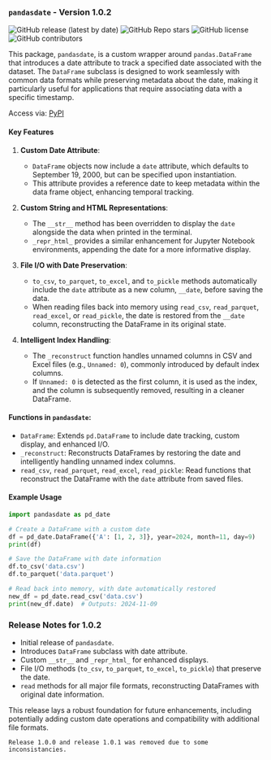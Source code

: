 ### `pandasdate` - Version 1.0.2

![GitHub release (latest by date)](https://img.shields.io/github/v/release/EshanJayasundara/pandasdate)
![GitHub Repo stars](https://img.shields.io/github/stars/EshanJayasundara/pandasdate?style=social)
![GitHub license](https://img.shields.io/github/license/EshanJayasundara/pandasdate)
![GitHub contributors](https://img.shields.io/github/contributors/EshanJayasundara/pandasdate)

This package, `pandasdate`, is a custom wrapper around `pandas.DataFrame` that introduces a date attribute to track a specified date associated with the dataset. The `DataFrame` subclass is designed to work seamlessly with common data formats while preserving metadata about the date, making it particularly useful for applications that require associating data with a specific timestamp.

Access via: [PyPI](https://pypi.org/project/pandasdate/)

#### Key Features

1. **Custom Date Attribute**:

   - `DataFrame` objects now include a `date` attribute, which defaults to September 19, 2000, but can be specified upon instantiation.
   - This attribute provides a reference date to keep metadata within the data frame object, enhancing temporal tracking.

2. **Custom String and HTML Representations**:

   - The `__str__` method has been overridden to display the `date` alongside the data when printed in the terminal.
   - `_repr_html_` provides a similar enhancement for Jupyter Notebook environments, appending the date for a more informative display.

3. **File I/O with Date Preservation**:

   - `to_csv`, `to_parquet`, `to_excel`, and `to_pickle` methods automatically include the `date` attribute as a new column, `__date`, before saving the data.
   - When reading files back into memory using `read_csv`, `read_parquet`, `read_excel`, or `read_pickle`, the date is restored from the `__date` column, reconstructing the DataFrame in its original state.

4. **Intelligent Index Handling**:
   - The `_reconstruct` function handles unnamed columns in CSV and Excel files (e.g., `Unnamed: 0`), commonly introduced by default index columns.
   - If `Unnamed: 0` is detected as the first column, it is used as the index, and the column is subsequently removed, resulting in a cleaner DataFrame.

#### Functions in `pandasdate`:

- `DataFrame`: Extends `pd.DataFrame` to include date tracking, custom display, and enhanced I/O.
- `_reconstruct`: Reconstructs DataFrames by restoring the date and intelligently handling unnamed index columns.
- `read_csv`, `read_parquet`, `read_excel`, `read_pickle`: Read functions that reconstruct the DataFrame with the `date` attribute from saved files.

#### Example Usage

```python
import pandasdate as pd_date

# Create a DataFrame with a custom date
df = pd_date.DataFrame({'A': [1, 2, 3]}, year=2024, month=11, day=9)
print(df)

# Save the DataFrame with date information
df.to_csv('data.csv')
df.to_parquet('data.parquet')

# Read back into memory, with date automatically restored
new_df = pd_date.read_csv('data.csv')
print(new_df.date)  # Outputs: 2024-11-09
```

### Release Notes for 1.0.2

- Initial release of `pandasdate`.
- Introduces `DataFrame` subclass with date attribute.
- Custom `__str__` and `_repr_html_` for enhanced displays.
- File I/O methods (`to_csv`, `to_parquet`, `to_excel`, `to_pickle`) that preserve the date.
- `read` methods for all major file formats, reconstructing DataFrames with original date information.

This release lays a robust foundation for future enhancements, including potentially adding custom date operations and compatibility with additional file formats.

```
Release 1.0.0 and release 1.0.1 was removed due to some inconsistancies.
```
